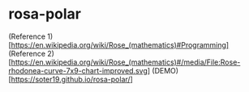 # rosa-polar

(Reference 1)[https://en.wikipedia.org/wiki/Rose_(mathematics)#Programming]
(Reference 2)[https://en.wikipedia.org/wiki/Rose_(mathematics)#/media/File:Rose-rhodonea-curve-7x9-chart-improved.svg]
(DEMO)[https://soter19.github.io/rosa-polar/]